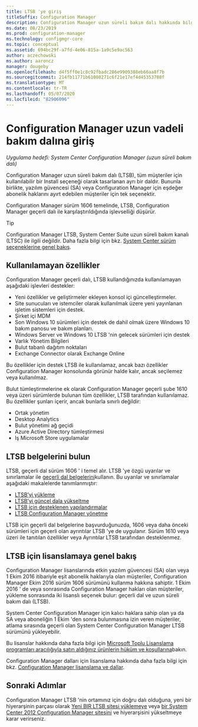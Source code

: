 ```yaml
---
title: LTSB 'ye giriş
titleSuffix: Configuration Manager
description: Configuration Manager uzun süreli bakım dalı hakkında bilgi edinin.
ms.date: 08/23/2019
ms.prod: configuration-manager
ms.technology: configmgr-core
ms.topic: conceptual
ms.assetid: 694bc29f-a7fd-4e06-815a-1a9c5e9ac563
author: aczechowski
ms.author: aaroncz
manager: dougeby
ms.openlocfilehash: d4f5ff0e1c8c92fbadc286e9909388eb66aa8f7b
ms.sourcegitcommit: 214fb11771b61008271c6f21e17ef4d45353788f
ms.translationtype: MT
ms.contentlocale: tr-TR
ms.lasthandoff: 05/07/2020
ms.locfileid: "82906096"
---
```

# <a name="introduction-to-the-long-term-servicing-branch-of-configuration-manager"></a>Configuration Manager uzun vadeli bakım dalına giriş

*Uygulama hedefi: System Center Configuration Manager (uzun süreli bakım dalı)*

Configuration Manager uzun süreli bakım dalı (LTSB), tüm müşteriler için kullanılabilir bir Install seçeneği olarak tasarlanan ayrı bir daldır. Bununla birlikte, yazılım güvencesi (SA) veya Configuration Manager için eşdeğer abonelik haklarını ayırt edebilen müşteriler için tek seçenektir.

Configuration Manager sürüm 1606 temelinde, LTSB, Configuration Manager geçerli dalı ile karşılaştırıldığında işlevselliği düşürür.

> [!TIP]   
> Configuration Manager LTSB, System Center Suite uzun süreli bakım kanalı (LTSC) ile ilgili değildir. Daha fazla bilgi için bkz. [System Center sürüm seçeneklerine genel bakış](https://docs.microsoft.com/system-center/ltsc-and-sac-overview).

## <a name="features-that-arent-available"></a>Kullanılamayan özellikler

Configuration Manager geçerli dalı, LTSB kullandığınızda kullanılamayan aşağıdaki işlevleri destekler:

- Yeni özellikler ve geliştirmeler ekleyen konsol içi güncelleştirmeler.
- Site sunucuları ve istemciler olarak kullanılmak üzere yeni yayınlanan işletim sistemleri için destek.
- Şirket içi MDM
- Son Windows 10 sürümleri için destek de dahil olmak üzere Windows 10 bakım panosu ve bakım planları.  
- Windows Server ve Windows 10 LTSB 'nin gelecek sürümleri için destek
- Varlık Yönetim Bilgileri
- Bulut tabanlı dağıtım noktaları
- Exchange Connector olarak Exchange Online    

Bu özellikler için destek LTSB ile kullanılamaz, ancak bazı özellikler Configuration Manager konsolunda görünür halde kalır, ancak seçilemez veya kullanılmaz.

Bulut tümleştirmelerine ek olarak Configuration Manager geçerli şube 1610 veya üzeri sürümlerde bulunan tüm özellikler, LTSB tarafından kullanılamaz. Bu özellikler şunları içerir, ancak bunlarla sınırlı değildir:<!--SCCMDocs#1823-->

- Ortak yönetim
- Desktop Analytics
- Bulut yönetimi ağ geçidi
- Azure Active Directory tümleştirmesi
- Iş Microsoft Store uygulamalar

## <a name="find-ltsb-documentation"></a>LTSB belgelerini bulun

LTSB, geçerli dal sürüm 1606 ' i temel alır. LTSB 'ye özgü uyarılar ve sınırlamalar ile [geçerli dal belgelerini](https://docs.microsoft.com/mem/configmgr/)kullanın. Bu uyarılar ve sınırlamalar aşağıdaki makalelerde tanımlanmıştır:

- [LTSB’yi yükleme](install-the-ltsb.md)
- [LTSB’yi güncel dala yükseltme](convert-to-current-branch.md)
- [LTSB için desteklenen yapılandırmalar](supported-configurations-for-ltsb.md)
- [LTSB Configuration Manager yönetme](manage-the-ltsb.md)

LTSB için geçerli dal belgelerine başvurduğunuzda, 1606 veya daha önceki sürümleri için geçerli olan ayrıntılar LTSB 'ye de uygulanır. Sürüm 1610 veya üzeri ile tanıtılan özellikler veya Ayrıntılar LTSB tarafından desteklenmez.

## <a name="licensing-overview-for-the-ltsb"></a>LTSB için lisanslamaya genel bakış   

Configuration Manager lisanslarında etkin yazılım güvencesi (SA) olan veya 1 Ekim 2016 itibariyle eşit abonelik haklarıyla olan müşteriler, Configuration Manager Ekim 2016 sürüm 1606 sürümünü kullanma hakkına sahiptir. 1 Ekim 2016 ' de veya sonrasında Configuration Manager hakları olan müşteriler, yükleme sonrasında iki lisanslı seçenek bulur: geçerli dal ve uzun süreli bakım dalı (LTSB).

System Center Configuration Manager için kalıcı haklara sahip olan ya da SA veya aboneliğin 1 Ekim 'den sonra bulunmasına izin veren müşteriler, atlama sırasında geçerli olan System Center Configuration Manager LTSB sürümünü yükleyebilir.

Bu lisanslar hakkında daha fazla bilgi için [Microsoft Toplu Lisanslama programları aracılığıyla satın aldığınız ürünlerin hüküm ve koşullarına](https://www.microsoftvolumelicensing.com/DocumentSearch.aspx?mode=1)bakın.

Configuration Manager dalları için lisanslama hakkında daha fazla bilgi için bkz. [Configuration Manager lisanslama ve dallar](learn-more-editions.md).

## <a name="next-steps"></a>Sonraki Adımlar

Configuration Manager LTSB 'nin ortamınız için doğru dalı olduğuna, yeni bir hiyerarşinin parçası olarak [Yeni BIR LTSB sitesi yüklemeye](install-the-ltsb.md#install-a-new-site) veya [bir System Center 2012 Configuration Manager sitesini](install-the-ltsb.md#upgrade-from-system-center-2012-configuration-manager) ve hiyerarşisini yükseltmeye karar verirseniz.
